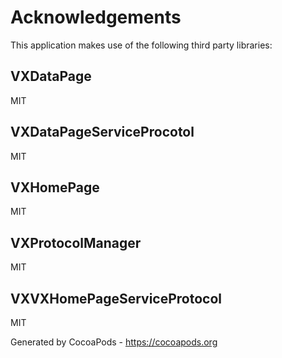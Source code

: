 # Acknowledgements
This application makes use of the following third party libraries:

## VXDataPage

MIT


## VXDataPageServiceProcotol

MIT


## VXHomePage

MIT


## VXProtocolManager

MIT


## VXVXHomePageServiceProtocol

MIT

Generated by CocoaPods - https://cocoapods.org
